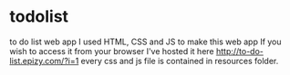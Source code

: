 # todolist
to do list web app
I used HTML, CSS and JS to make this web app
If you wish to access it from your browser I've hosted it here http://to-do-list.epizy.com/?i=1
every css and js file is contained in resources folder.
